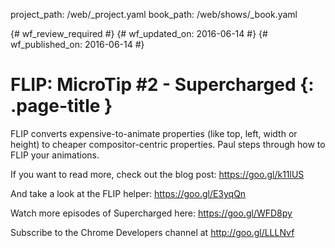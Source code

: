 project_path: /web/_project.yaml
book_path: /web/shows/_book.yaml

{# wf_review_required #}
{# wf_updated_on: 2016-06-14 #}
{# wf_published_on: 2016-06-14 #}

# FLIP: MicroTip #2 - Supercharged {: .page-title }

FLIP converts expensive-to-animate properties (like top, left, width or height) to cheaper compositor-centric properties. Paul steps through how to FLIP your animations.

If you want to read more, check out the blog post: https://goo.gl/k11lUS

And take a look at the FLIP helper: https://goo.gl/E3yqQn

Watch more episodes of Supercharged here: https://goo.gl/WFD8py

Subscribe to the Chrome Developers channel at http://goo.gl/LLLNvf
